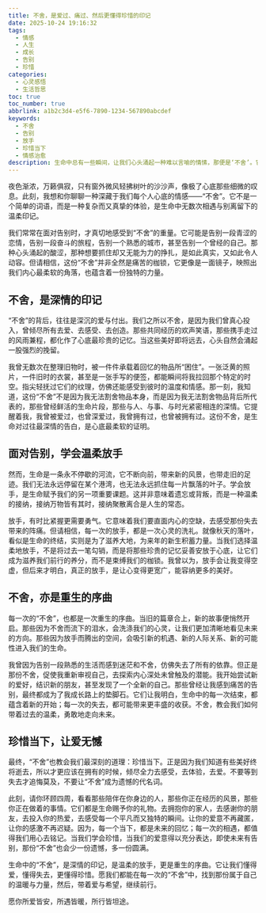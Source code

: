 ```yaml
---
title: 不舍，是爱过、痛过、然后更懂得珍惜的印记
date: 2025-10-24 19:16:32
tags:
  - 情感
  - 人生
  - 成长
  - 告别
  - 珍惜
categories:
  - 心灵感悟
  - 生活哲思
toc: true
toc_number: true
abbrlink: a1b2c3d4-e5f6-7890-1234-567890abcdef
keywords:
  - 不舍
  - 告别
  - 放手
  - 珍惜当下
  - 情感治愈
description: 生命中总有一些瞬间，让我们心头涌起一种难以言喻的情愫，那便是‘不舍’。它不是简单的留恋，而是深情的回响，是爱与付出的证明。当我们面对告别，面对改变，面对那些不得不放手的时刻，‘不舍’如影随形。然而，这份沉甸甸的情感，并非全然是痛苦的枷锁，它更像是一面镜子，映照出我们内心最柔软的角落，指引我们如何温柔地告别，又如何勇敢地迎接新生。今天，让我们一起走进‘不舍’的世界，感受它带来的温暖与力量。
---
```


夜色渐浓，万籁俱寂，只有窗外微风轻拂树叶的沙沙声，像极了心底那些细微的叹息。此刻，我想和你聊聊一种深藏于我们每个人心底的情感——“不舍”。它不是一个简单的词语，而是一种复杂而又真挚的体验，是生命中无数次相遇与别离留下的温柔印记。

我们常常在面对告别时，才真切地感受到“不舍”的重量。它可能是告别一段青涩的恋情，告别一段奋斗的旅程，告别一个熟悉的城市，甚至告别一个曾经的自己。那种心头涌起的酸涩，那种想要抓住却又无能为力的挣扎，是如此真实，又如此令人动容。但请相信，这份“不舍”并非全然是痛苦的枷锁，它更像是一面镜子，映照出我们内心最柔软的角落，也蕴含着一份独特的力量。

## 不舍，是深情的印记

“不舍”的背后，往往是深沉的爱与付出。我们之所以不舍，是因为我们曾真心投入，曾倾尽所有去爱、去感受、去创造。那些共同经历的欢声笑语，那些携手走过的风雨兼程，都化作了心底最珍贵的记忆。当这些美好即将远去，心头自然会涌起一股强烈的挽留。

我曾无数次在整理旧物时，被一件件承载着回忆的物品所“困住”。一张泛黄的照片，一件旧时的衣裳，甚至是一张手写的便签，都能瞬间将我拉回那个特定的时空。指尖轻抚过它们的纹理，仿佛还能感受到彼时的温度和情感。那一刻，我知道，这份“不舍”不是因为我无法割舍物品本身，而是因为我无法割舍物品背后所代表的，那些曾经鲜活的生命片段，那些与人、与事、与时光紧密相连的深情。它提醒着我，我曾被爱过，也曾深爱过，我曾拥有过，也曾被拥有过。这份不舍，是生命对过往最深情的告白，是心底最柔软的证明。

## 面对告别，学会温柔放手

然而，生命是一条永不停歇的河流，它不断向前，带来新的风景，也带走旧的足迹。我们无法永远停留在某个港湾，也无法永远抓住每一片飘落的叶子。学会放手，是生命赋予我们的另一项重要课题。这并非意味着遗忘或背叛，而是一种温柔的接纳，接纳万物皆有其时，接纳聚散离合是人生的常态。

放手，有时比紧握更需要勇气。它意味着我们要直面内心的空缺，去感受那份失去带来的阵痛。但请相信，每一次的放手，都是一次心灵的洗礼。就像秋天的落叶，看似是生命的终结，实则是为了滋养大地，为来年的新生积蓄力量。当我们选择温柔地放手，不是将过去一笔勾销，而是将那些珍贵的记忆妥善安放于心底，让它们成为滋养我们前行的养分，而不是束缚我们的枷锁。我曾以为，放手会让我变得空虚，但后来才明白，真正的放手，是让心变得更宽广，能容纳更多的美好。

## 不舍，亦是重生的序曲

每一次的“不舍”，也都是一次重生的序曲。当旧的篇章合上，新的故事便悄然开启。那些因为不舍而流下的泪水，会洗涤我们的心灵，让我们更加清晰地看见未来的方向。那些因为放手而腾出的空间，会吸引新的机遇、新的人际关系、新的可能性进入我们的生命。

我曾因为告别一段熟悉的生活而感到迷茫和不舍，仿佛失去了所有的依靠。但正是那份不舍，促使我重新审视自己，去探索内心深处未曾触及的潜能。我开始尝试新的爱好，结识新的朋友，甚至发现了一个全新的自己。那些曾经让我感到痛苦的告别，最终都成为了我成长路上的垫脚石。它们让我明白，生命中的每一次结束，都蕴含着新的开始；每一次的失去，都可能带来更丰盛的收获。不舍，教会我们如何带着过去的温柔，勇敢地走向未来。

## 珍惜当下，让爱无憾

最终，“不舍”也教会我们最深刻的道理：珍惜当下。正是因为我们知道有些美好终将逝去，所以才更应该在拥有的时候，倾尽全力去感受，去体验，去爱。不要等到失去才追悔莫及，不要让“不舍”成为遗憾的代名词。

此刻，请你环顾四周，看看那些陪伴在你身边的人，那些你正在经历的风景，那些你正在做着的事情。它们都是生命赐予你的礼物。去拥抱你的家人，去感谢你的朋友，去投入你的热爱，去感受每一个平凡而又独特的瞬间。让你的爱意不再藏匿，让你的感激不再迟疑。因为，每一个当下，都是未来的回忆；每一次的相遇，都值得我们用心去铭记。当我们学会珍惜，当我们的爱意得以充分表达，即使未来有告别，那份“不舍”也会少一份遗憾，多一份圆满。

生命中的“不舍”，是深情的印记，是温柔的放手，更是重生的序曲。它让我们懂得爱，懂得失去，更懂得珍惜。愿我们都能在每一次的“不舍”中，找到那份属于自己的温暖与力量，然后，带着爱与希望，继续前行。

愿你所爱皆安，所遇皆暖，所行皆坦途。